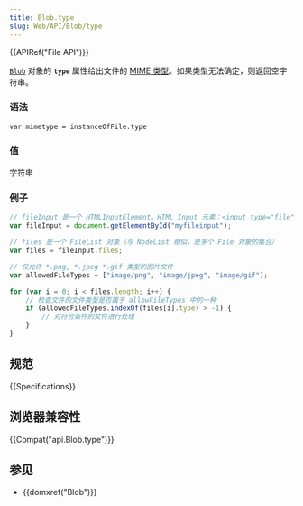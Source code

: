 ```yaml
---
title: Blob.type
slug: Web/API/Blob/type
---
```

{{APIRef("File API")}}

[`Blob`](/zh-CN/docs/Web/API/Blob) 对象的 **`type`** 属性给出文件的 [MIME 类型](/zh-CN/docs/Web/HTTP/Basics_of_HTTP/MIME_types/Complete_list_of_MIME_types)。如果类型无法确定，则返回空字符串。

### 语法

```plain
var mimetype = instanceOfFile.type
```

### 值

字符串

### 例子

```js
// fileInput 是一个 HTMLInputElement，HTML Input 元素：<input type="file" multiple id="myfileinput">
var fileInput = document.getElementById("myfileinput");

// files 是一个 FileList 对象（与 NodeList 相似，是多个 File 对象的集合）
var files = fileInput.files;

// 仅允许 *.png, *.jpeg *.gif 类型的图片文件
var allowedFileTypes = ["image/png", "image/jpeg", "image/gif"];

for (var i = 0; i < files.length; i++) {
    // 检查文件的文件类型是否属于 allowFileTypes 中的一种
    if (allowedFileTypes.indexOf(files[i].type) > -1) {
        // 对符合条件的文件进行处理
    }
}
```

## 规范

{{Specifications}}

## 浏览器兼容性

{{Compat("api.Blob.type")}}

## 参见

- {{domxref("Blob")}}

